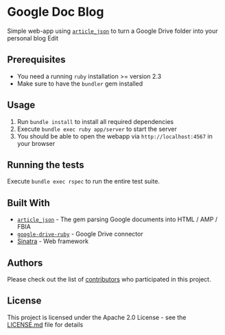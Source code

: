 # Google Doc Blog

Simple web-app using [`article_json`](https://github.com/Devex/article_json) to turn a Google Drive folder into your personal blog Edit

## Prerequisites

* You need a running `ruby` installation >= version 2.3
* Make sure to have the `bundler` gem installed
 
## Usage

1. Run `bundle install` to install all required dependencies
2. Execute `bundle exec ruby app/server` to start the server
3. You should be able to open the webapp via `http://localhost:4567` in your browser 

## Running the tests

Execute `bundle exec rspec` to run the entire test suite.

## Built With

* [`article_json`](https://github.com/Devex/article_json) - The gem parsing Google documents into HTML / AMP / FBIA
* [`google-drive-ruby`](https://github.com/gimite/google-drive-ruby) - Google Drive connector
* [Sinatra](http://github.com/sinatra/sinatra) - Web framework

## Authors

Please check out the list of [contributors](https://github.com/your/project/contributors) who participated in this project.

## License

This project is licensed under the Apache 2.0 License - see the [LICENSE.md](LICENSE.md) file for details
